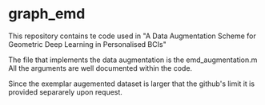 # graph_emd
This repository contains te code used in "A Data Augmentation Scheme for Geometric Deep Learning in Personalised BCIs"

The file that implements the data augmentation is the emd_augmentation.m
All the arguments are well documented within the code.

Since the exemplar augemented dataset is larger that the github's limit it is provided separarely upon request.
